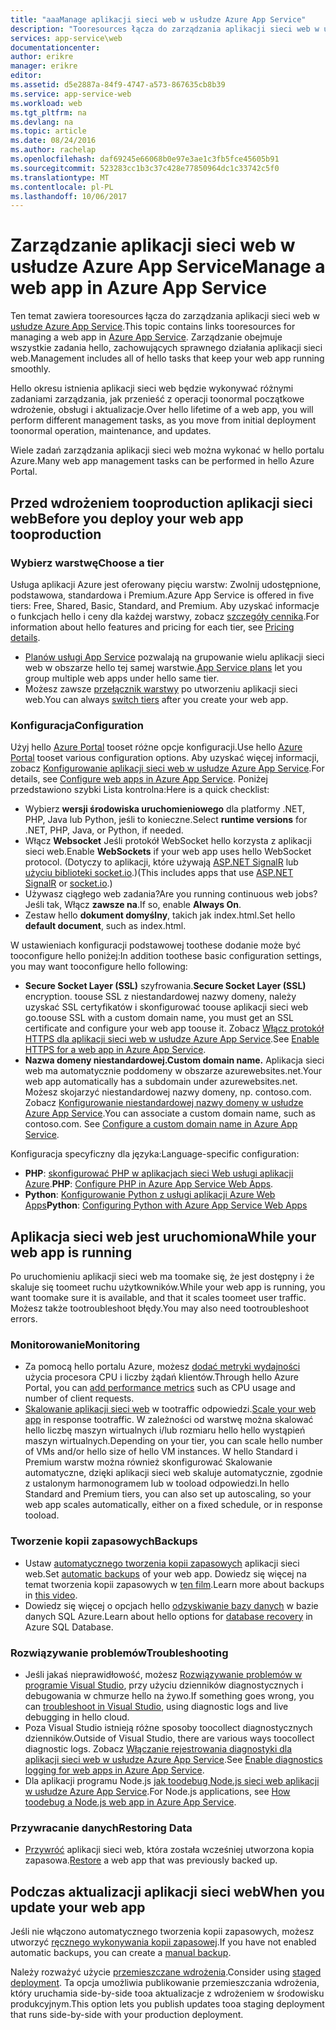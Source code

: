 ```yaml
---
title: "aaaManage aplikacji sieci web w usłudze Azure App Service"
description: "Tooresources łącza do zarządzania aplikacji sieci web w usłudze Azure App Service."
services: app-service\web
documentationcenter: 
author: erikre
manager: erikre
editor: 
ms.assetid: d5e2887a-84f9-4747-a573-867635cb8b39
ms.service: app-service-web
ms.workload: web
ms.tgt_pltfrm: na
ms.devlang: na
ms.topic: article
ms.date: 08/24/2016
ms.author: rachelap
ms.openlocfilehash: daf69245e66068b0e97e3ae1c3fb5fce45605b91
ms.sourcegitcommit: 523283cc1b3c37c428e77850964dc1c33742c5f0
ms.translationtype: MT
ms.contentlocale: pl-PL
ms.lasthandoff: 10/06/2017
---
```

# <a name="manage-a-web-app-in-azure-app-service"></a><span data-ttu-id="fb522-103">Zarządzanie aplikacji sieci web w usłudze Azure App Service</span><span class="sxs-lookup"><span data-stu-id="fb522-103">Manage a web app in Azure App Service</span></span>
<span data-ttu-id="fb522-104">Ten temat zawiera tooresources łącza do zarządzania aplikacji sieci web w [usłudze Azure App Service](http://go.microsoft.com/fwlink/?LinkId=529714).</span><span class="sxs-lookup"><span data-stu-id="fb522-104">This topic contains links tooresources for managing a web app in [Azure App Service](http://go.microsoft.com/fwlink/?LinkId=529714).</span></span> <span data-ttu-id="fb522-105">Zarządzanie obejmuje wszystkie zadania hello, zachowujących sprawnego działania aplikacji sieci web.</span><span class="sxs-lookup"><span data-stu-id="fb522-105">Management includes all of hello tasks that keep your web app running smoothly.</span></span> 

<span data-ttu-id="fb522-106">Hello okresu istnienia aplikacji sieci web będzie wykonywać różnymi zadaniami zarządzania, jak przenieść z operacji toonormal początkowe wdrożenie, obsługi i aktualizacje.</span><span class="sxs-lookup"><span data-stu-id="fb522-106">Over hello lifetime of a web app, you will perform different management tasks, as you move from initial deployment toonormal operation, maintenance, and updates.</span></span>

<span data-ttu-id="fb522-107">Wiele zadań zarządzania aplikacji sieci web można wykonać w hello portalu Azure.</span><span class="sxs-lookup"><span data-stu-id="fb522-107">Many web app management tasks can be performed in hello Azure Portal.</span></span>

## <a name="before-you-deploy-your-web-app-tooproduction"></a><span data-ttu-id="fb522-108">Przed wdrożeniem tooproduction aplikacji sieci web</span><span class="sxs-lookup"><span data-stu-id="fb522-108">Before you deploy your web app tooproduction</span></span>
### <a name="choose-a-tier"></a><span data-ttu-id="fb522-109">Wybierz warstwę</span><span class="sxs-lookup"><span data-stu-id="fb522-109">Choose a tier</span></span>
<span data-ttu-id="fb522-110">Usługa aplikacji Azure jest oferowany pięciu warstw: Zwolnij udostępnione, podstawowa, standardowa i Premium.</span><span class="sxs-lookup"><span data-stu-id="fb522-110">Azure App Service is offered in five tiers: Free, Shared, Basic, Standard, and Premium.</span></span> <span data-ttu-id="fb522-111">Aby uzyskać informacje o funkcjach hello i ceny dla każdej warstwy, zobacz [szczegóły cennika](https://azure.microsoft.com/pricing/details/app-service/).</span><span class="sxs-lookup"><span data-stu-id="fb522-111">For information about hello features and pricing for each tier, see [Pricing details](https://azure.microsoft.com/pricing/details/app-service/).</span></span> 

* <span data-ttu-id="fb522-112">[Planów usługi App Service](../app-service/azure-web-sites-web-hosting-plans-in-depth-overview.md) pozwalają na grupowanie wielu aplikacji sieci web w obszarze hello tej samej warstwie.</span><span class="sxs-lookup"><span data-stu-id="fb522-112">[App Service plans](../app-service/azure-web-sites-web-hosting-plans-in-depth-overview.md) let you group multiple web apps under hello same tier.</span></span>
* <span data-ttu-id="fb522-113">Możesz zawsze [przełącznik warstwy](web-sites-scale.md) po utworzeniu aplikacji sieci web.</span><span class="sxs-lookup"><span data-stu-id="fb522-113">You can always [switch tiers](web-sites-scale.md) after you create your web app.</span></span>

### <a name="configuration"></a><span data-ttu-id="fb522-114">Konfiguracja</span><span class="sxs-lookup"><span data-stu-id="fb522-114">Configuration</span></span>
<span data-ttu-id="fb522-115">Użyj hello [Azure Portal](https://portal.azure.com/) tooset różne opcje konfiguracji.</span><span class="sxs-lookup"><span data-stu-id="fb522-115">Use hello [Azure Portal](https://portal.azure.com/) tooset various configuration options.</span></span> <span data-ttu-id="fb522-116">Aby uzyskać więcej informacji, zobacz [Konfigurowanie aplikacji sieci web w usłudze Azure App Service](web-sites-configure.md).</span><span class="sxs-lookup"><span data-stu-id="fb522-116">For details, see [Configure web apps in Azure App Service](web-sites-configure.md).</span></span> <span data-ttu-id="fb522-117">Poniżej przedstawiono szybki Lista kontrolna:</span><span class="sxs-lookup"><span data-stu-id="fb522-117">Here is a quick checklist:</span></span>

* <span data-ttu-id="fb522-118">Wybierz **wersji środowiska uruchomieniowego** dla platformy .NET, PHP, Java lub Python, jeśli to konieczne.</span><span class="sxs-lookup"><span data-stu-id="fb522-118">Select **runtime versions** for .NET, PHP, Java, or Python, if needed.</span></span>
* <span data-ttu-id="fb522-119">Włącz **Websocket** Jeśli protokół WebSocket hello korzysta z aplikacji sieci web.</span><span class="sxs-lookup"><span data-stu-id="fb522-119">Enable **WebSockets** if your web app uses hello WebSocket protocol.</span></span> <span data-ttu-id="fb522-120">(Dotyczy to aplikacji, które używają [ASP.NET SignalR](http://www.asp.net/signalr) lub [użyciu biblioteki socket.io](web-sites-nodejs-chat-app-socketio.md).)</span><span class="sxs-lookup"><span data-stu-id="fb522-120">(This includes apps that use [ASP.NET SignalR](http://www.asp.net/signalr) or [socket.io](web-sites-nodejs-chat-app-socketio.md).)</span></span>
* <span data-ttu-id="fb522-121">Używasz ciągłego web zadania?</span><span class="sxs-lookup"><span data-stu-id="fb522-121">Are you running continuous web jobs?</span></span> <span data-ttu-id="fb522-122">Jeśli tak, Włącz **zawsze na**.</span><span class="sxs-lookup"><span data-stu-id="fb522-122">If so, enable **Always On**.</span></span>
* <span data-ttu-id="fb522-123">Zestaw hello **dokument domyślny**, takich jak index.html.</span><span class="sxs-lookup"><span data-stu-id="fb522-123">Set hello **default document**, such as index.html.</span></span>

<span data-ttu-id="fb522-124">W ustawieniach konfiguracji podstawowej toothese dodanie może być tooconfigure hello poniżej:</span><span class="sxs-lookup"><span data-stu-id="fb522-124">In addition toothese basic configuration settings, you may want tooconfigure hello following:</span></span>

* <span data-ttu-id="fb522-125">**Secure Socket Layer (SSL)** szyfrowania.</span><span class="sxs-lookup"><span data-stu-id="fb522-125">**Secure Socket Layer (SSL)** encryption.</span></span> <span data-ttu-id="fb522-126">toouse SSL z niestandardowej nazwy domeny, należy uzyskać SSL certyfikatów i skonfigurować toouse aplikacji sieci web go.</span><span class="sxs-lookup"><span data-stu-id="fb522-126">toouse SSL with a custom domain name, you must get an SSL certificate and configure your web app toouse it.</span></span> <span data-ttu-id="fb522-127">Zobacz [Włącz protokół HTTPS dla aplikacji sieci web w usłudze Azure App Service](app-service-web-tutorial-custom-ssl.md).</span><span class="sxs-lookup"><span data-stu-id="fb522-127">See [Enable HTTPS for a web app in Azure App Service](app-service-web-tutorial-custom-ssl.md).</span></span>
* <span data-ttu-id="fb522-128">**Nazwa domeny niestandardowej.**</span><span class="sxs-lookup"><span data-stu-id="fb522-128">**Custom domain name.**</span></span> <span data-ttu-id="fb522-129">Aplikacja sieci web ma automatycznie poddomeny w obszarze azurewebsites.net.</span><span class="sxs-lookup"><span data-stu-id="fb522-129">Your web app automatically has a subdomain under azurewebsites.net.</span></span> <span data-ttu-id="fb522-130">Możesz skojarzyć niestandardowej nazwy domeny, np. contoso.com. Zobacz [Konfigurowanie niestandardowej nazwy domeny w usłudze Azure App Service](app-service-web-tutorial-custom-domain.md).</span><span class="sxs-lookup"><span data-stu-id="fb522-130">You can associate a custom domain name, such as contoso.com. See [Configure a custom domain name in Azure App Service](app-service-web-tutorial-custom-domain.md).</span></span>

<span data-ttu-id="fb522-131">Konfiguracja specyficzny dla języka:</span><span class="sxs-lookup"><span data-stu-id="fb522-131">Language-specific configuration:</span></span>

* <span data-ttu-id="fb522-132">**PHP**: [skonfigurować PHP w aplikacjach sieci Web usługi aplikacji Azure](web-sites-php-configure.md).</span><span class="sxs-lookup"><span data-stu-id="fb522-132">**PHP**: [Configure PHP in Azure App Service Web Apps](web-sites-php-configure.md).</span></span>
* <span data-ttu-id="fb522-133">**Python**: [Konfigurowanie Python z usługi aplikacji Azure Web Apps](web-sites-python-configure.md)</span><span class="sxs-lookup"><span data-stu-id="fb522-133">**Python**: [Configuring Python with Azure App Service Web Apps](web-sites-python-configure.md)</span></span>

## <a name="while-your-web-app-is-running"></a><span data-ttu-id="fb522-134">Aplikacja sieci web jest uruchomiona</span><span class="sxs-lookup"><span data-stu-id="fb522-134">While your web app is running</span></span>
<span data-ttu-id="fb522-135">Po uruchomieniu aplikacji sieci web ma toomake się, że jest dostępny i że skaluje się toomeet ruchu użytkowników.</span><span class="sxs-lookup"><span data-stu-id="fb522-135">While your web app is running, you want toomake sure it is available, and that it scales toomeet user traffic.</span></span> <span data-ttu-id="fb522-136">Możesz także tootroubleshoot błędy.</span><span class="sxs-lookup"><span data-stu-id="fb522-136">You may also need tootroubleshoot errors.</span></span>

### <a name="monitoring"></a><span data-ttu-id="fb522-137">Monitorowanie</span><span class="sxs-lookup"><span data-stu-id="fb522-137">Monitoring</span></span>
* <span data-ttu-id="fb522-138">Za pomocą hello portalu Azure, możesz [dodać metryki wydajności](web-sites-monitor.md) użycia procesora CPU i liczby żądań klientów.</span><span class="sxs-lookup"><span data-stu-id="fb522-138">Through hello Azure Portal, you can [add performance metrics](web-sites-monitor.md) such as CPU usage and number of client requests.</span></span>
* <span data-ttu-id="fb522-139">[Skalowanie aplikacji sieci web](web-sites-scale.md) w tootraffic odpowiedzi.</span><span class="sxs-lookup"><span data-stu-id="fb522-139">[Scale your web app](web-sites-scale.md) in response tootraffic.</span></span> <span data-ttu-id="fb522-140">W zależności od warstwę można skalować hello liczbę maszyn wirtualnych i/lub rozmiaru hello hello wystąpień maszyn wirtualnych.</span><span class="sxs-lookup"><span data-stu-id="fb522-140">Depending on your tier, you can scale hello number of VMs and/or hello size of hello VM instances.</span></span> <span data-ttu-id="fb522-141">W hello Standard i Premium warstw można również skonfigurować Skalowanie automatyczne, dzięki aplikacji sieci web skaluje automatycznie, zgodnie z ustalonym harmonogramem lub w tooload odpowiedzi.</span><span class="sxs-lookup"><span data-stu-id="fb522-141">In hello Standard and Premium tiers, you can also set up autoscaling, so your web app scales automatically, either on a fixed schedule, or in response tooload.</span></span>  

### <a name="backups"></a><span data-ttu-id="fb522-142">Tworzenie kopii zapasowych</span><span class="sxs-lookup"><span data-stu-id="fb522-142">Backups</span></span>
* <span data-ttu-id="fb522-143">Ustaw [automatycznego tworzenia kopii zapasowych](web-sites-backup.md) aplikacji sieci web.</span><span class="sxs-lookup"><span data-stu-id="fb522-143">Set [automatic backups](web-sites-backup.md) of your web app.</span></span> <span data-ttu-id="fb522-144">Dowiedz się więcej na temat tworzenia kopii zapasowych w [ten film](https://azure.microsoft.com/documentation/videos/azure-websites-automatic-and-easy-backup/).</span><span class="sxs-lookup"><span data-stu-id="fb522-144">Learn more about backups in [this video](https://azure.microsoft.com/documentation/videos/azure-websites-automatic-and-easy-backup/).</span></span>
* <span data-ttu-id="fb522-145">Dowiedz się więcej o opcjach hello [odzyskiwanie bazy danych](../sql-database/sql-database-business-continuity.md) w bazie danych SQL Azure.</span><span class="sxs-lookup"><span data-stu-id="fb522-145">Learn about hello options for [database recovery](../sql-database/sql-database-business-continuity.md) in Azure SQL Database.</span></span>

### <a name="troubleshooting"></a><span data-ttu-id="fb522-146">Rozwiązywanie problemów</span><span class="sxs-lookup"><span data-stu-id="fb522-146">Troubleshooting</span></span>
* <span data-ttu-id="fb522-147">Jeśli jakaś nieprawidłowość, możesz [Rozwiązywanie problemów w programie Visual Studio](web-sites-dotnet-troubleshoot-visual-studio.md#remotedebug), przy użyciu dzienników diagnostycznych i debugowania w chmurze hello na żywo.</span><span class="sxs-lookup"><span data-stu-id="fb522-147">If something goes wrong, you can [troubleshoot in Visual Studio](web-sites-dotnet-troubleshoot-visual-studio.md#remotedebug), using diagnostic logs and live debugging in hello cloud.</span></span> 
* <span data-ttu-id="fb522-148">Poza Visual Studio istnieją różne sposoby toocollect diagnostycznych dzienników.</span><span class="sxs-lookup"><span data-stu-id="fb522-148">Outside of Visual Studio, there are various ways toocollect diagnostic logs.</span></span> <span data-ttu-id="fb522-149">Zobacz [Włączanie rejestrowania diagnostyki dla aplikacji sieci web w usłudze Azure App Service](web-sites-enable-diagnostic-log.md).</span><span class="sxs-lookup"><span data-stu-id="fb522-149">See [Enable diagnostics logging for web apps in Azure App Service](web-sites-enable-diagnostic-log.md).</span></span>
* <span data-ttu-id="fb522-150">Dla aplikacji programu Node.js [jak toodebug Node.js sieci web aplikacji w usłudze Azure App Service](web-sites-nodejs-debug.md).</span><span class="sxs-lookup"><span data-stu-id="fb522-150">For Node.js applications, see [How toodebug a Node.js web app in Azure App Service](web-sites-nodejs-debug.md).</span></span>

### <a name="restoring-data"></a><span data-ttu-id="fb522-151">Przywracanie danych</span><span class="sxs-lookup"><span data-stu-id="fb522-151">Restoring Data</span></span>
* <span data-ttu-id="fb522-152">[Przywróć](web-sites-restore.md) aplikacji sieci web, która została wcześniej utworzona kopia zapasowa.</span><span class="sxs-lookup"><span data-stu-id="fb522-152">[Restore](web-sites-restore.md) a web app that was previously backed up.</span></span>

## <a name="when-you-update-your-web-app"></a><span data-ttu-id="fb522-153">Podczas aktualizacji aplikacji sieci web</span><span class="sxs-lookup"><span data-stu-id="fb522-153">When you update your web app</span></span>
<span data-ttu-id="fb522-154">Jeśli nie włączono automatycznego tworzenia kopii zapasowych, możesz utworzyć [ręcznego wykonywania kopii zapasowej](web-sites-backup.md).</span><span class="sxs-lookup"><span data-stu-id="fb522-154">If you have not enabled automatic backups, you can create a [manual backup](web-sites-backup.md).</span></span>

<span data-ttu-id="fb522-155">Należy rozważyć użycie [przemieszczane wdrożenia](web-sites-staged-publishing.md).</span><span class="sxs-lookup"><span data-stu-id="fb522-155">Consider using [staged deployment](web-sites-staged-publishing.md).</span></span> <span data-ttu-id="fb522-156">Ta opcja umożliwia publikowanie przemieszczania wdrożenia, który uruchamia side-by-side tooa aktualizacje z wdrożeniem w środowisku produkcyjnym.</span><span class="sxs-lookup"><span data-stu-id="fb522-156">This option lets you publish updates tooa staging deployment that runs side-by-side with your production deployment.</span></span> 


<!-- Anchors. -->

[Before you deploy your site tooproduction]: #before-you-deploy-your-site-to-production
[While your website is running]: #while-your-website-is-running
[When you update your website]: #when-you-update-your-website



